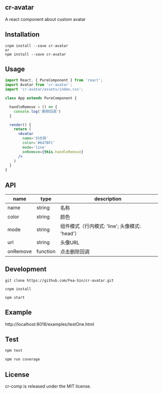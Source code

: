## cr-avatar

A react component about custom avatar

## Installation
```
cnpm install --save cr-avatar
or
npm install --save cr-avatar
```

## Usage

```jsx
import React, { PureComponent } from 'react';
import Avatar from 'cr-avatar';
import 'cr-avatar/assets/index.css';

class App extends PureComponent {

  handleRemove = () => {
    console.log('删除回调')
  }

  render() {
    return (
      <Avatar
        name='刘亦菲'
        color='#647BFC'
        mode='line'
        onRemove={this.handleRemove}       
      />
    )
  }
}
```

## API
name | type | description
-----|------|------------
name | string| 名称
color | string | 颜色
mode | string | 组件模式（行内模式: 'line'; 头像模式: 'head'）
url | string | 头像URL
onRemove| function | 点击删除回调

## Development
```
git clone https://github.com/Fea-Sin/cr-avatar.git

cnpm install

npm start
```

## Example

http://localhost:8018/examples/testOne.html

## Test
  ```js
  npm test
  
  npm run coverage
  ```



## License

cr-comp is released under the MIT license.

